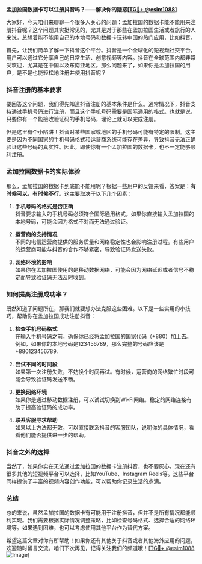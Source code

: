 **孟加拉国数据卡可以注册抖音吗？——解决你的疑惑[[TG💪+ @esim1088](https://t.me/s/esim1088)]**

大家好，今天咱们来聊聊一个很多人关心的问题：孟加拉国的数据卡能不能用来注册抖音呢？这个问题其实挺常见的，尤其是对于那些在孟加拉国生活或者旅行的人来说，总想着能不能用自己的本地号码和数据卡玩转中国的热门应用，比如抖音。

首先，让我们简单了解一下抖音这个平台。抖音是一个全球化的短视频社交平台，用户可以通过它分享自己的日常生活、创意视频等内容。抖音在全球范围内都非常受欢迎，尤其是在中国以及东南亚地区。那么问题来了，如果你是孟加拉国的用户，是不是也能轻松地注册并使用抖音呢？

### 抖音注册的基本要求

要回答这个问题，我们得先知道抖音注册的基本条件是什么。通常情况下，抖音支持通过手机号码进行注册，而且这个手机号码需要是国际通用的格式。也就是说，只要你有一个能接收验证码的手机号码，理论上就可以完成注册。

但是这里有个小陷阱！抖音对某些国家或地区的手机号码可能有特定的限制。这主要是因为不同国家的手机号码格式和运营商系统可能存在差异，导致抖音无法正确验证这些号码的真实性。因此，即使你有一个孟加拉国的数据卡，也不一定能够顺利注册。

### 孟加拉国数据卡的实际体验

那么，孟加拉国的数据卡到底能不能用呢？根据一些用户的反馈来看，答案是：**有时候可以，有时候不行**。这主要取决于以下几个因素：

1. **手机号码的格式是否正确**  
   抖音要求输入的手机号码必须符合国际通用格式。如果你直接输入孟加拉国的本地号码，可能会因为格式不对而无法通过验证。

2. **运营商的支持情况**  
   不同的电信运营商提供的服务质量和网络稳定性也会影响注册过程。有些用户的运营商可能与抖音的合作不够紧密，导致验证码发送失败。

3. **网络环境的影响**  
   如果你在孟加拉国使用的是移动数据网络，可能会因为网络延迟或者信号不稳定而导致验证码无法及时收到。

### 如何提高注册成功率？

既然知道了问题所在，那我们就要想办法克服这些困难。以下是一些实用的小技巧，帮助你在孟加拉国成功注册抖音：

1. **检查手机号码格式**  
   在输入手机号码之前，确保你已经将孟加拉国的国家代码（+880）加上去。例如，如果你的本地号码是123456789，那么完整的号码应该是+880123456789。

2. **尝试不同的时间段**  
   如果第一次注册失败，不妨换个时间再试。有时候，运营商的网络繁忙时段可能会导致验证码发送不畅。

3. **更换网络环境**  
   如果你是通过移动数据注册，可以试试切换到Wi-Fi网络。稳定的网络连接有助于提高验证码的成功率。

4. **联系客服寻求帮助**  
   如果以上方法都无效，可以直接联系抖音的客服团队，说明你的具体情况，看看他们能否提供进一步的帮助。

### 抖音之外的选择

当然了，如果你实在无法通过孟加拉国的数据卡注册抖音，也不要灰心。现在还有很多其他的短视频平台可以选择，比如YouTube、Instagram Reels等。这些平台同样提供了丰富的视频内容创作功能，可以帮助你记录生活的点滴。

### 总结

总的来说，虽然孟加拉国的数据卡有可能用于注册抖音，但并不是所有情况都能顺利实现。我们需要根据实际情况调整策略，比如检查号码格式、选择合适的网络环境等。如果遇到困难，也可以考虑使用其他平台作为替代方案。

希望这篇文章对你有所帮助！如果你还有其他关于抖音或者其他海外应用的问题，欢迎随时留言交流。咱们下次再见，记得关注我们的频道哦！[[TG💪+ @esim1088](https://t.me/s/esim1088) ![Image](https://i.postimg.cc/4NQfJmqS/Snipaste-2025-05-13-00-14-12.png)]